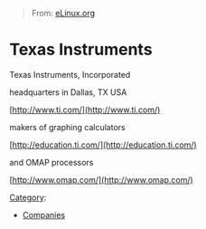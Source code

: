 > From: [eLinux.org](http://eLinux.org/Texas_Instruments "http://eLinux.org/Texas_Instruments")


# Texas Instruments



Texas Instruments, Incorporated

headquarters in Dallas, TX USA

[http://www.ti.com/](http://www.ti.com/)

makers of graphing calculators

[http://education.ti.com/](http://education.ti.com/)

and OMAP processors

[http://www.omap.com/](http://www.omap.com/)


[Category](http://eLinux.org/Special:Categories "Special:Categories"):

-   [Companies](http://eLinux.org/Category:Companies "Category:Companies")

